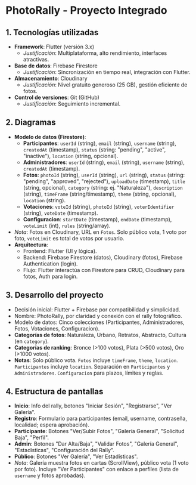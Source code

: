 # PhotoRally - Proyecto Integrado

## 1. Tecnologías utilizadas
- **Framework**: Flutter (versión 3.x)  
  - *Justificación*: Multiplataforma, alto rendimiento, interfaces atractivas.  
- **Base de datos**: Firebase Firestore  
  - *Justificación*: Sincronización en tiempo real, integración con Flutter.  
- **Almacenamiento**: Cloudinary  
  - *Justificación*: Nivel gratuito generoso (25 GB), gestión eficiente de fotos.  
- **Control de versiones**: Git (GitHub)  
  - *Justificación*: Seguimiento incremental.  

## 2. Diagramas
- **Modelo de datos (Firestore)**:  
  - **Participantes**: `userId` (string), `email` (string), `username` (string), `createdAt` (timestamp), `status` (string: "pending", "active", "inactive"), `location` (string, opcional).  
  - **Administradores**: `userId` (string), `email` (string), `username` (string), `createdAt` (timestamp).  
  - **Fotos**: `photoId` (string), `userId` (string), `url` (string), `status` (string: "pending", "approved", "rejected"), `uploadDate` (timestamp), `title` (string, opcional), `category` (string: ej. "Naturaleza"), `description` (string), `timeFrame` (string/timestamp), `theme` (string, opcional), `location` (string).  
  - **Votaciones**: `voteId` (string), `photoId` (string), `voterIdentifier` (string), `voteDate` (timestamp).  
  - **Configuracion**: `startDate` (timestamp), `endDate` (timestamp), `voteLimit` (int), `rules` (string/array).  
- *Nota*: Fotos en Cloudinary, URL en `Fotos`. Solo público vota, 1 voto por foto, `voteLimit` es total de votos por usuario.  
- **Arquitectura**:  
  - Frontend: Flutter (UI y lógica).  
  - Backend: Firebase Firestore (datos), Cloudinary (fotos), Firebase Authentication (login).  
  - Flujo: Flutter interactúa con Firestore para CRUD, Cloudinary para fotos, Auth para login.

## 3. Desarrollo del proyecto
- Decisión inicial: Flutter + Firebase por compatibilidad y simplicidad.  
- Nombre: PhotoRally, por claridad y conexión con el rally fotográfico.  
- Modelo de datos: Cinco colecciones (Participantes, Administradores, Fotos, Votaciones, Configuracion).  
- **Categorías de fotos**: Naturaleza, Urbano, Retratos, Abstracto, Cultura (en `category`).  
- **Categorías de ranking**: Bronce (>100 votos), Plata (>500 votos), Oro (>1000 votos).  
- **Notas**: Solo público vota. `Fotos` incluye `timeFrame`, `theme`, `location`. `Participantes` incluye `location`. Separación en `Participantes` y `Administradores`. `Configuracion` para plazos, límites y reglas.

## 4. Estructura de pantallas
- **Inicio**: Info del rally, botones "Iniciar Sesión", "Registrarse", "Ver Galería".  
- **Registro**: Formulario para participantes (email, username, contraseña, localidad; espera aprobación).  
- **Participante**: Botones "Ver/Subir Fotos", "Galería General", "Solicitud Baja", "Perfil".  
- **Admin**: Botones "Dar Alta/Baja", "Validar Fotos", "Galería General", "Estadísticas", "Configuración del Rally".  
- **Público**: Botones "Ver Galería", "Ver Estadísticas".  
- *Nota*: Galería muestra fotos en cartas (ScrollView), público vota (1 voto por foto). Incluye "Ver Participantes" con enlace a perfiles (lista de `username` y fotos aprobadas).
